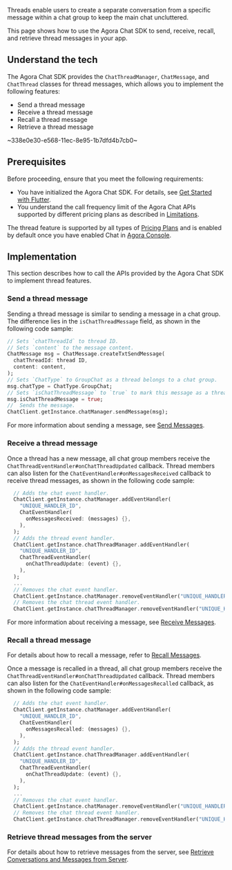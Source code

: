 Threads enable users to create a separate conversation from a specific message within a chat group to keep the main chat uncluttered.

This page shows how to use the Agora Chat SDK to send, receive, recall, and retrieve thread messages in your app.

## Understand the tech

The Agora Chat SDK provides the `ChatThreadManager`, `ChatMessage`, and `ChatThread` classes for thread messages, which allows you to implement the following features:

- Send a thread message
- Receive a thread message
- Recall a thread message
- Retrieve a thread message

~338e0e30-e568-11ec-8e95-1b7dfd4b7cb0~

## Prerequisites

Before proceeding, ensure that you meet the following requirements:

- You have initialized the Agora Chat SDK. For details, see [Get Started with Flutter](./agora_chat_get_started_flutter).
- You understand the call frequency limit of the Agora Chat APIs supported by different pricing plans as described in [Limitations](./agora_chat_limitation).

<div class="alert info">The thread feature is supported by all types of <a href="https://docs.agora.io/en/agora-chat/agora_chat_plan">Pricing Plans</a> and is enabled by default once you have enabled Chat in <a href="https://console.agora.io/">Agora Console</a>.</div>

## Implementation

This section describes how to call the APIs provided by the Agora Chat SDK to implement thread features.

### Send a thread message

Sending a thread message is similar to sending a message in a chat group. The difference lies in the `isChatThreadMessage` field, as shown in the following code sample:

```dart
// Sets `chatThreadId` to thread ID.
// Sets `content` to the message content.
ChatMessage msg = ChatMessage.createTxtSendMessage(
  chatThreadId: thread ID,
  content: content,
);
// Sets `ChatType` to GroupChat as a thread belongs to a chat group.
msg.chatType = ChatType.GroupChat;
// Sets `isChatThreadMessage` to `true` to mark this message as a thread message.
msg.isChatThreadMessage = true;
//  Sends the message.
ChatClient.getInstance.chatManager.sendMessage(msg);
```

For more information about sending a message, see [Send Messages](./agora_chat_send_receive_message_flutter#send-a-message).

### Receive a thread message

Once a thread has a new message, all chat group members receive the `ChatThreadEventHandler#onChatThreadUpdated` callback. Thread members can also listen for the `ChatEventHandler#onMessagesReceived` callback to receive thread messages, as shown in the following code sample:

```dart
  // Adds the chat event handler.
  ChatClient.getInstance.chatManager.addEventHandler(
    "UNIQUE_HANDLER_ID",
    ChatEventHandler(
      onMessagesReceived: (messages) {},
    ),
  );
  // Adds the thread event handler.
  ChatClient.getInstance.chatThreadManager.addEventHandler(
    "UNIQUE_HANDLER_ID",
    ChatThreadEventHandler(
      onChatThreadUpdate: (event) {},
    ),
  );
  ...
  // Removes the chat event handler.
  ChatClient.getInstance.chatManager.removeEventHandler("UNIQUE_HANDLER_ID");
  // Removes the chat thread event handler.
  ChatClient.getInstance.chatThreadManager.removeEventHandler("UNIQUE_HANDLER_ID");
```

For more information about receiving a message, see [Receive Messages](./agora_chat_send_receive_message_flutter#receive-the-message).

### Recall a thread message

For details about how to recall a message, refer to [Recall Messages](./agora_chat_send_receive_message_flutter#recall-a-message).

Once a message is recalled in a thread, all chat group members receive the `ChatThreadEventHandler#onChatThreadUpdated` callback. Thread members can also listen for the `ChatEventHandler#onMessagesRecalled` callback, as shown in the following code sample:

```dart
  // Adds the chat event handler.
  ChatClient.getInstance.chatManager.addEventHandler(
    "UNIQUE_HANDLER_ID",
    ChatEventHandler(
      onMessagesRecalled: (messages) {},
    ),
  );
  // Adds the thread event handler.
  ChatClient.getInstance.chatThreadManager.addEventHandler(
    "UNIQUE_HANDLER_ID",
    ChatThreadEventHandler(
      onChatThreadUpdate: (event) {},
    ),
  );
  ...
  // Removes the chat event handler.
  ChatClient.getInstance.chatManager.removeEventHandler("UNIQUE_HANDLER_ID");
  // Removes the chat thread event handler.
  ChatClient.getInstance.chatThreadManager.removeEventHandler("UNIQUE_HANDLER_ID");
```

### Retrieve thread messages from the server

For details about how to retrieve messages from the server, see [Retrieve Conversations and Messages from Server](./agora_chat_retrieve_message_flutter).